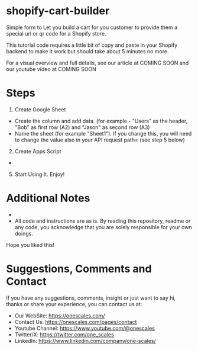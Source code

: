 # shopify-cart-builder
Simple form to Let you build a cart for you customer to provide them a special url or qr code for a Shopify store.

This tutorial code requires a little bit of copy and paste in your Shopify backend to make it work but should take about 5 minutes no more.

For a visual overview and full details, see our article at COMING SOON and our youtube video at COMING SOON

# Steps

1. Create Google Sheet
- Create the column and add data. (for example - "Users" as the header, "Bob" as first row (A2) and "Jason" as second row (A3)
- Name the sheet (for example "Sheet1"). If you change this, you will need to change the value also in your API request path= (see step 5 below)
2. Create Apps Script
- 
5. Start Using It. Enjoy!

# Additional Notes
- 
- All code and instructions are as is. By reading this repository, readme or any code, you acknowledge that you are solely responsible for your own doings.

Hope you liked this!

# Suggestions, Comments and Contact
If you have any suggestions, comments, insight or just want to say hi, thanks or share your experience, you can contact us at:
- Our WebSite: https://onescales.com/
- Contact Us: https://onescales.com/pages/contact
- Youtube Channel: https://www.youtube.com/@onescales
- Twitter/X: https://twitter.com/one_scales
- LinkedIn: https://www.linkedin.com/company/one-scales/






